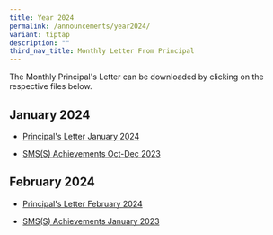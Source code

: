 ```yaml
---
title: Year 2024
permalink: /announcements/year2024/
variant: tiptap
description: ""
third_nav_title: Monthly Letter From Principal
---
```

<p>The Monthly Principal's Letter can be downloaded by clicking on the respective
files below.</p>
<h2>January 2024</h2>
<ul data-tight="true" class="tight">
<li>
<p><a href="/files/Principals_Letter_Jan_2024_final.pdf" rel="noopener noreferrer nofollow" target="_blank">Principal's Letter January 2024</a>
</p>
</li>
<li>
<p><a href="/files/SMS_S__Achievements___Oct___Dec_2023.pdf" rel="noopener noreferrer nofollow" target="_blank">SMS(S) Achievements Oct-Dec 2023</a>
</p>
</li>
</ul>
<h2>February 2024</h2>
<ul data-tight="true" class="tight">
<li>
<p><a href="/files/Principal_s_Letter_February_2024.pdf" rel="noopener noreferrer nofollow" target="_blank">Principal's Letter February 2024</a>
</p>
</li>
<li>
<p><a href="/files/SMS_S__Achievements_January_2024.pdf" rel="noopener noreferrer nofollow" target="_blank">SMS(S) Achievements January 2023</a>
</p>
</li>
</ul>
<p></p>
<p></p>
<p></p>
<p></p>